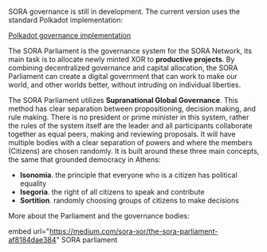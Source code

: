 SORA governance is still in development. The current version uses the standard Polkadot implementation:

[Polkadot governance implementation](https://wiki.polkadot.network/docs/maintain-guides-democracy)

The SORA Parliament is the governance system for the SORA Network, its main task is to allocate newly minted XOR to **productive projects**. By combining decentralized governance and capital allocation, the SORA Parliament can create a digital government that can work to make our world, and other worlds better, without intruding on individual liberties.

The SORA Parliament utilizes **Supranational Global Governance**. This method has clear separation between propositioning, decision making, and rule making. There is no president or prime minister in this system, rather the rules of the system itself are the leader and all participants collaborate together as equal peers, making and reviewing proposals. It will have multiple bodies with a clear separation of powers and where the members (Citizens) are chosen randomly. It is built around these three main concepts, the same that grounded democracy in Athens:

- **Isonomia**. the principle that everyone who is a citizen has political equality
- **Isegoria**. the right of all citizens to speak and contribute
- **Sortition**. randomly choosing groups of citizens to make decisions

More about the Parliament and the governance bodies:

embed url="https://medium.com/sora-xor/the-sora-parliament-af8184dae384"
SORA parliament
